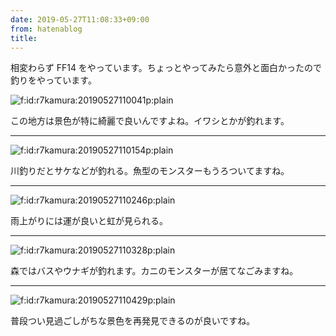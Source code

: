 ```yaml
---
date: 2019-05-27T11:08:33+09:00
from: hatenablog
title: 
---
```


<p>相変わらず FF14 をやっています。ちょっとやってみたら意外と面白かったので釣りをやっています。</p>

<p><span itemscope itemtype="http://schema.org/Photograph"><img src="https://cdn-ak.f.st-hatena.com/images/fotolife/r/r7kamura/20190527/20190527110041.png" alt="f:id:r7kamura:20190527110041p:plain" title="f:id:r7kamura:20190527110041p:plain" class="hatena-fotolife" itemprop="image"></span></p>

<p>この地方は景色が特に綺麗で良いんですよね。イワシとかが釣れます。</p>

<hr>

<p><span itemscope itemtype="http://schema.org/Photograph"><img src="https://cdn-ak.f.st-hatena.com/images/fotolife/r/r7kamura/20190527/20190527110154.png" alt="f:id:r7kamura:20190527110154p:plain" title="f:id:r7kamura:20190527110154p:plain" class="hatena-fotolife" itemprop="image"></span></p>

<p>川釣りだとサケなどが釣れる。魚型のモンスターもうろついてますね。</p>

<hr>

<p><span itemscope itemtype="http://schema.org/Photograph"><img src="https://cdn-ak.f.st-hatena.com/images/fotolife/r/r7kamura/20190527/20190527110246.png" alt="f:id:r7kamura:20190527110246p:plain" title="f:id:r7kamura:20190527110246p:plain" class="hatena-fotolife" itemprop="image"></span></p>

<p>雨上がりには運が良いと虹が見られる。</p>

<hr>

<p><span itemscope itemtype="http://schema.org/Photograph"><img src="https://cdn-ak.f.st-hatena.com/images/fotolife/r/r7kamura/20190527/20190527110328.png" alt="f:id:r7kamura:20190527110328p:plain" title="f:id:r7kamura:20190527110328p:plain" class="hatena-fotolife" itemprop="image"></span></p>

<p>森ではバスやウナギが釣れます。カニのモンスターが居てなごみますね。</p>

<hr>

<p><span itemscope itemtype="http://schema.org/Photograph"><img src="https://cdn-ak.f.st-hatena.com/images/fotolife/r/r7kamura/20190527/20190527110429.png" alt="f:id:r7kamura:20190527110429p:plain" title="f:id:r7kamura:20190527110429p:plain" class="hatena-fotolife" itemprop="image"></span></p>

<p>普段つい見過ごしがちな景色を再発見できるのが良いですね。</p>

